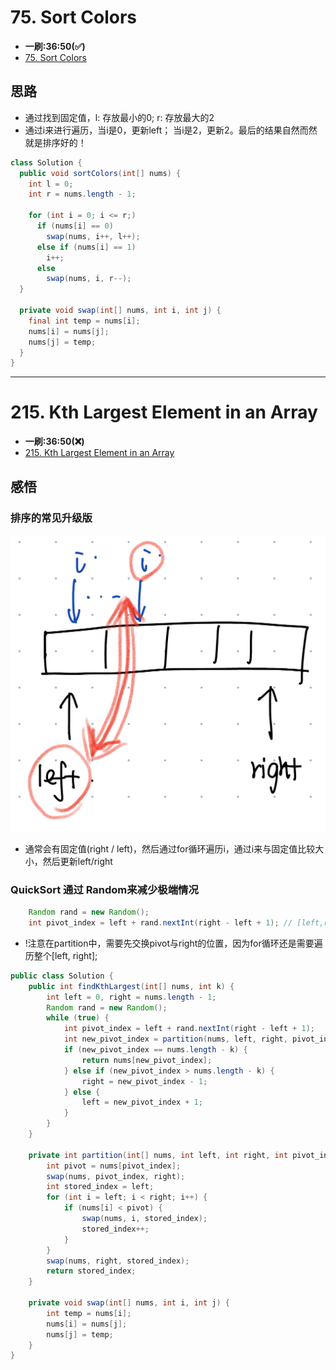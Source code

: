 # 75. Sort Colors
* **一刷:36:50(✅)**
* [75. Sort Colors](https://leetcode.com/problems/sort-colors/)

## 思路
* 通过找到固定值，l: 存放最小的0; r: 存放最大的2
* 通过i来进行遍历，当i是0，更新left； 当i是2，更新2。最后的结果自然而然就是排序好的！
```java
class Solution {
  public void sortColors(int[] nums) {
    int l = 0;
    int r = nums.length - 1;

    for (int i = 0; i <= r;)
      if (nums[i] == 0)
        swap(nums, i++, l++);
      else if (nums[i] == 1)
        i++;
      else
        swap(nums, i, r--);
  }

  private void swap(int[] nums, int i, int j) {
    final int temp = nums[i];
    nums[i] = nums[j];
    nums[j] = temp;
  }
}
```

***
# 215. Kth Largest Element in an Array 
* **一刷:36:50(❌)**
* [215. Kth Largest Element in an Array ](https://leetcode.com/problems/kth-largest-element-in-an-array/)

## 感悟
### 排序的常见升级版
![image](./img/215_1.jpg)
* 通常会有固定值(right / left)，然后通过for循环遍历i，通过i来与固定值比较大小，然后更新left/right
### QuickSort 通过 Random来减少极端情况
``` java
    Random rand = new Random();
    int pivot_index = left + rand.nextInt(right - left + 1); // [left,right];
```
* !注意在partition中，需要先交换pivot与right的位置，因为for循环还是需要遍历整个[left, right];

```java
public class Solution {
    public int findKthLargest(int[] nums, int k) {
        int left = 0, right = nums.length - 1;
        Random rand = new Random();
        while (true) {
            int pivot_index = left + rand.nextInt(right - left + 1);
            int new_pivot_index = partition(nums, left, right, pivot_index);
            if (new_pivot_index == nums.length - k) {
                return nums[new_pivot_index];
            } else if (new_pivot_index > nums.length - k) {
                right = new_pivot_index - 1;
            } else {
                left = new_pivot_index + 1;
            }
        }
    }

    private int partition(int[] nums, int left, int right, int pivot_index) {
        int pivot = nums[pivot_index];
        swap(nums, pivot_index, right);
        int stored_index = left;
        for (int i = left; i < right; i++) {
            if (nums[i] < pivot) {
                swap(nums, i, stored_index);
                stored_index++;
            }
        }
        swap(nums, right, stored_index);
        return stored_index;
    }

    private void swap(int[] nums, int i, int j) {
        int temp = nums[i];
        nums[i] = nums[j];
        nums[j] = temp;
    }
}
```

